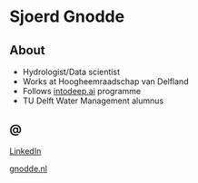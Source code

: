 # Sjoerd Gnodde
## About
- Hydrologist/Data scientist
- Works at Hoogheemraadschap van Delfland
- Follows [intodeep.ai](https://intodeep.ai/) programme
- TU Delft Water Management alumnus

## @
[LinkedIn](https://www.linkedin.com/in/sjoerdgnodde)

[gnodde.nl](https://gnodde.nl)
